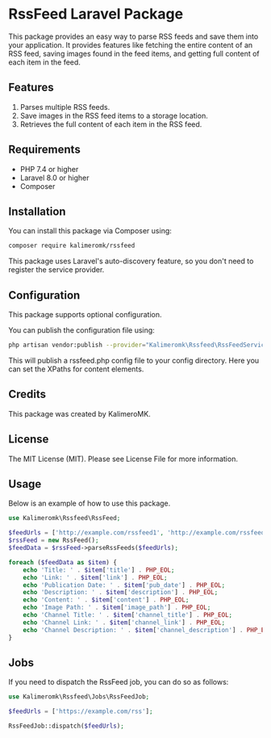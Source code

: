 # RssFeed Laravel Package

This package provides an easy way to parse RSS feeds and save them into your application. It provides features like fetching the entire content of an RSS feed, saving images found in the feed items, and getting full content of each item in the feed.

## Features

1. Parses multiple RSS feeds.
2. Save images in the RSS feed items to a storage location.
3. Retrieves the full content of each item in the RSS feed.

## Requirements

* PHP 7.4 or higher
* Laravel 8.0 or higher
* Composer

## Installation

You can install this package via Composer using:


``` bash 
composer require kalimeromk/rssfeed
```

This package uses Laravel's auto-discovery feature, so you don't need to register the service provider.

## Configuration

This package supports optional configuration.

You can publish the configuration file using:

``` bash 
php artisan vendor:publish --provider="Kalimeromk\Rssfeed\RssFeedServiceProvider" --tag="config"
```

This will publish a rssfeed.php config file to your config directory. Here you can set the XPaths for content elements.

## Credits

This package was created by KalimeroMK.

## License

The MIT License (MIT). Please see License File for more information.

## Usage

Below is an example of how to use this package.

```php
use Kalimeromk\Rssfeed\RssFeed;

$feedUrls = ['http://example.com/rssfeed1', 'http://example.com/rssfeed2'];
$rssFeed = new RssFeed();
$feedData = $rssFeed->parseRssFeeds($feedUrls);

foreach ($feedData as $item) {
    echo 'Title: ' . $item['title'] . PHP_EOL;
    echo 'Link: ' . $item['link'] . PHP_EOL;
    echo 'Publication Date: ' . $item['pub_date'] . PHP_EOL;
    echo 'Description: ' . $item['description'] . PHP_EOL;
    echo 'Content: ' . $item['content'] . PHP_EOL;
    echo 'Image Path: ' . $item['image_path'] . PHP_EOL;
    echo 'Channel Title: ' . $item['channel_title'] . PHP_EOL;
    echo 'Channel Link: ' . $item['channel_link'] . PHP_EOL;
    echo 'Channel Description: ' . $item['channel_description'] . PHP_EOL;
}
```
## Jobs

If you need to dispatch the RssFeed job, you can do so as follows:

```php
use Kalimeromk\Rssfeed\Jobs\RssFeedJob;

$feedUrls = ['https://example.com/rss'];

RssFeedJob::dispatch($feedUrls);
```
